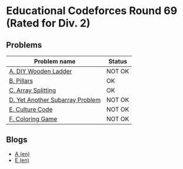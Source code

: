 # Educational Codeforces Round 69 (Rated for Div. 2)

## Problems

|Problem name|Status|
|------------|---------|
| [A. DIY Wooden Ladder](problems/A._DIY_Wooden_Ladder.md)|NOT OK|
| [B. Pillars](problems/B._Pillars.md)|OK|
| [C. Array Splitting](problems/C._Array_Splitting.md)|OK|
| [D. Yet Another Subarray Problem](problems/D._Yet_Another_Subarray_Problem.md)|NOT OK|
| [E. Culture Code](problems/E._Culture_Code.md)|NOT OK|
| [F. Coloring Game](problems/F._Coloring_Game.md)|NOT OK|
## Blogs

- [A (en)](blogs/A_(en).md)
- [E (en)](blogs/E_(en).md)
